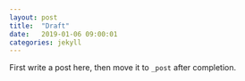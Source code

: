 ```yaml
---
layout: post
title:  "Draft"
date:   2019-01-06 09:00:01
categories: jekyll
---
```


First write a post here, then move it to `_post` after completion.
